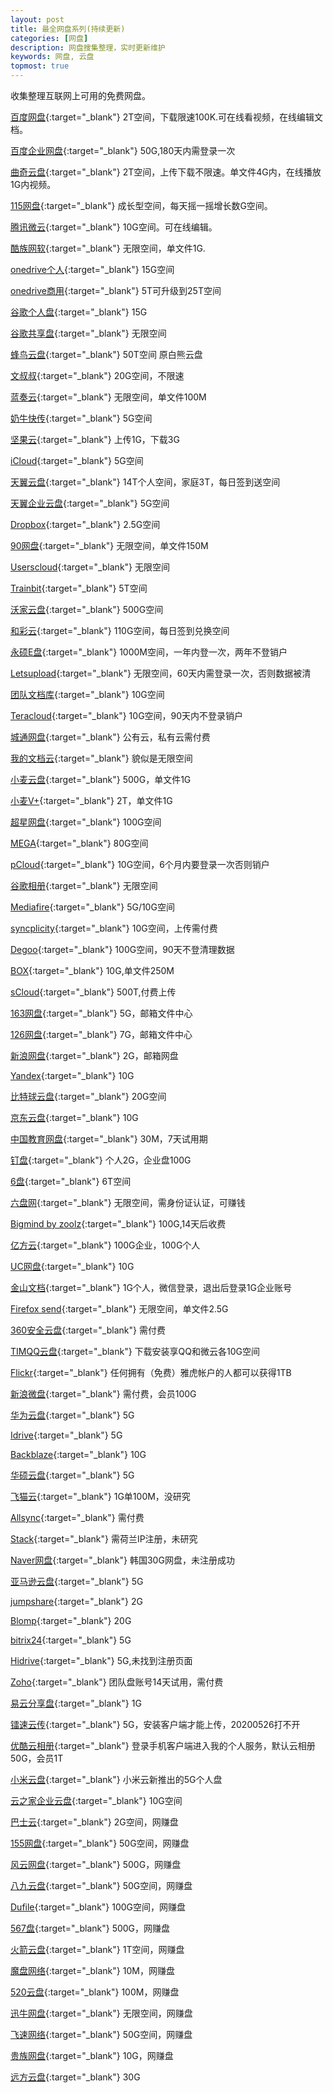 ```yaml
---
layout: post
title: 最全网盘系列(持续更新)
categories: [网盘]
description: 网盘搜集整理，实时更新维护
keywords: 网盘, 云盘
topmost: true
---
```


收集整理互联网上可用的免费网盘。   

[百度网盘](https://pan.baidu.com/){:target="_blank"} 2T空间，下载限速100K.可在线看视频，在线编辑文档。  

[百度企业网盘](https://eyun.baidu.com/enterprise/home#list/path=%2F&info=1){:target="_blank"} 50G,180天内需登录一次  

[曲奇云盘](https://quqi.com/){:target="_blank"} 2T空间，上传下载不限速。单文件4G内，在线播放1G内视频。  

[115网盘](https://115.com/){:target="_blank"} 成长型空间，每天摇一摇增长数G空间。  

[腾讯微云](https://www.weiyun.com/){:target="_blank"} 10G空间。可在线编辑。  

[酷族网软](https://www.kzwr.com/){:target="_blank"} 无限空间，单文件1G.   

[onedrive个人](https://onedrive.live.com/){:target="_blank"} 15G空间  

[onedrive商用](https://login.microsoftonline.com/){:target="_blank"} 5T可升级到25T空间  

[谷歌个人盘](https://drive.google.com/drive/my-drive){:target="_blank"} 15G  

[谷歌共享盘](https://drive.google.com/drive/shared-drives){:target="_blank"}  无限空间  

[蜂鸟云盘](https://www.fengniaopan.com/){:target="_blank"} 50T空间  原白熊云盘

[文叔叔](https://www.wenshushu.cn/drive/){:target="_blank"} 20G空间，不限速  

[蓝奏云](https://pc.woozooo.com/mydisk.php){:target="_blank"} 无限空间，单文件100M  

[奶牛快传](https://cowtransfer.com/i/storage){:target="_blank"} 5G空间  

[坚果云](https://www.jianguoyun.com/){:target="_blank"} 上传1G，下载3G  

[iCloud](https://www.icloud.com/iclouddrive/){:target="_blank"} 5G空间  

[天翼云盘](https://cloud.189.cn/main.action#home/folder){:target="_blank"} 14T个人空间，家庭3T，每日签到送空间  

[天翼企业云盘](https://b.cloud.189.cn/){:target="_blank"} 5G空间  

[Dropbox](https://www.dropbox.com/home){:target="_blank"} 2.5G空间  

[90网盘](https://www.90pan.com/mydisk.php){:target="_blank"}  无限空间，单文件150M    

[Userscloud](https://userscloud.com/?op=my_files){:target="_blank"} 无限空间  

[Trainbit](https://trainbit.com/files/){:target="_blank"} 5T空间  

[沃家云盘](http://www.wocloud.com.cn/){:target="_blank"} 500G空间  

[和彩云](https://caiyun.feixin.10086.cn/portal/index.jsp#myfile){:target="_blank"} 110G空间，每日签到兑换空间  

[永硕E盘](http://ys168.com/ht){:target="_blank"} 1000M空间，一年内登一次，两年不登销户  

[Letsupload](https://letsupload.co/account_home.html){:target="_blank"} 无限空间，60天内需登录一次，否则数据被清  

[团队文档库](http://ddl.escience.cn/){:target="_blank"} 10G空间  

[Teracloud](https://ise.teracloud.jp/browser/){:target="_blank"} 10G空间，90天内不登录销户  

[城通网盘](https://home.ctfile.com/#item-files){:target="_blank"} 公有云，私有云需付费  

[我的文档云](http://docq.cn/home){:target="_blank"} 貌似是无限空间  

[小麦云盘](http://own-cloud.cn/Login){:target="_blank"} 500G，单文件1G  

[小麦V+](http://v.own-cloud.cn/){:target="_blank"} 2T，单文件1G  

[超星网盘](http://i.mooc.chaoxing.com/){:target="_blank"} 100G空间  

[MEGA](https://mega.nz/fm/4uJQGaiA){:target="_blank"} 80G空间  

[pCloud](https://my.pcloud.com/){:target="_blank"} 10G空间，6个月内要登录一次否则销户  

[谷歌相册](https://photos.google.com/){:target="_blank"} 无限空间  

[Mediafire](https://www.mediafire.com/#myfiles){:target="_blank"} 5G/10G空间  

[syncplicity](https://my.syncplicity.com/Login.aspx?ReturnUrl=%2fFiles%2f){:target="_blank"} 10G空间，上传需付费    

[Degoo](https://app.degoo.com/files/11950832860){:target="_blank"} 100G空间，90天不登清理数据  

[BOX](https://app.box.com/folder/0){:target="_blank"} 10G,单文件250M  

[sCloud](https://my.scloud.live/Files){:target="_blank"} 500T,付费上传  

[163网盘](https://mail.163.com/){:target="_blank"} 5G，邮箱文件中心  

[126网盘](https://mail.126.com/){:target="_blank"} 7G，邮箱文件中心  

[新浪网盘](https://m0.mail.sina.com.cn){:target="_blank"} 2G，邮箱网盘  

[Yandex](https://disk.yandex.com/client/disk){:target="_blank"} 10G  

[比特球云盘](https://pan.bitqiu.com/){:target="_blank"} 20G空间  

[京东云盘](http://jbox.jcloud.com/home.html){:target="_blank"} 10G  

[中国教育网盘](http://pan.edudisk.cn/webfile.aspx){:target="_blank"} 30M，7天试用期  

[钉盘](https://im.dingtalk.com/){:target="_blank"} 个人2G，企业盘100G  

[6盘](https://6pan.cn/){:target="_blank"} 6T空间    

[六盘网](https://www.liupan.net){:target="_blank"} 无限空间，需身份证认证，可赚钱  

[Bigmind by zoolz](https://intelli1.zoolz.com/Discover#home){:target="_blank"} 100G,14天后收费  

[亿方云](https://v2.fangcloud.com/apps/files/desktop/files/dept/19175){:target="_blank"} 100G企业，100G个人  

[UC网盘](https://www.yun.cn/#/list/all){:target="_blank"} 10G  

[金山文档](https://www.kdocs.cn/?show=all){:target="_blank"} 1G个人，微信登录，退出后登录1G企业账号  

[Firefox send](https://send.firefox.com/){:target="_blank"} 无限空间，单文件2.5G    

[360安全云盘](https://yunpan.360.cn/){:target="_blank"} 需付费     

[TIMQQ云盘](https://tim.qq.com/download.html){:target="_blank"} 下载安装享QQ和微云各10G空间  

[Flickr](https://www.flickr.com/){:target="_blank"} 任何拥有（免费）雅虎帐户的人都可以获得1TB  

[新浪微盘](https://vdisk.weibo.com/){:target="_blank"} 需付费，会员100G   

[华为云盘](https://cloud.huawei.com/){:target="_blank"} 5G  

[Idrive](https://www.idrive.com/idrive/sync){:target="_blank"} 5G  

[Backblaze](https://www.backblaze.com/){:target="_blank"} 10G  

[华硕云盘](https://www.asuswebstorage.com/){:target="_blank"} 5G  

[飞猫云](https://www.feimaoyun.com/#/jingfile){:target="_blank"} 1G单100M，没研究  

[Allsync](https://allsync.com/pro){:target="_blank"} 需付费  

[Stack](https://www.transip.nl/stack/){:target="_blank"} 需荷兰IP注册，未研究  

[Naver网盘](https://cloud.naver.com/){:target="_blank"} 韩国30G网盘，未注册成功  

[亚马逊云盘](https://www.goodcloudstorage.net/go/amazoncloud){:target="_blank"} 5G  

[jumpshare](https://jumpshare.com/){:target="_blank"} 2G  

[Blomp](https://dashboard.blomp.com/dashboard/files){:target="_blank"} 20G  

[bitrix24](https://b24-bau7qy.bitrix24.com/company/personal/user/1/disk/path/){:target="_blank"} 5G  

[Hidrive](https://www.free-hidrive.com/){:target="_blank"} 5G,未找到注册页面  

[Zoho](https://workdrive.zoho.com/){:target="_blank"} 团队盘账号14天试用，需付费  

[易云分享盘](https://asytech.cn/cloud){:target="_blank"} 1G  

[镭速云传](https://client.raysync.cloud/filelist){:target="_blank"}   5G，安装客户端才能上传，20200526打不开  

[优酷云相册](https://www.zhihu.com/question/385969014){:target="_blank"} 登录手机客户端进入我的个人服务，默认云相册50G，会员1T    

[小米云盘](https://i.mi.com/drive#/all){:target="_blank"} 小米云新推出的5G个人盘  

[云之家企业云盘](https://pan.yunzhijia.com/index#/own/0){:target="_blank"} 10G空间

[巴士云](http://www.tadaigou.com/mydisk.php?item=profile&menu=file&action=files){:target="_blank"} 2G空间，网赚盘

[155网盘](http://www.155file.com/mydisk.php?item=profile&menu=file&action=files){:target="_blank"} 50G空间，网赚盘

[风云网盘](http://www.76fengyun.com/mydisk.php?item=profile&action=file){:target="_blank"} 500G，网赚盘

[八九云盘](http://89file.com/account.php?action=login){:target="_blank"} 50G空间，网赚盘

[Dufile](http://dufile.com/member/){:target="_blank"} 100G空间，网赚盘

[567盘](https://www.567pan.com/mydisk.php?item=profile&menu=file&action=files){:target="_blank"} 500G，网赚盘

[火箭云盘](http://www.qqupload.com/account_home.html){:target="_blank"} 1T空间，网赚盘

[魔盘网络](http://www.moopan.top/mydisk.php?item=profile&menu=file&action=files){:target="_blank"} 10M，网赚盘

[520云盘](https://www.eos-53.com/mydisk.php?item=profile&menu=file&action=files){:target="_blank"} 100M，网赚盘

[迅牛网盘](http://www.xun-niu.com/mydisk.php?item=profile&menu=file&action=files){:target="_blank"} 无限空间，网赚盘

[飞速网络](http://www.fswpan.com/mydisk.php?item=profile&menu=file&action=files){:target="_blank"} 50G空间，网赚盘

[贵族网盘](https://www.gueizu.com/mydisk.php?item=profile&menu=file&action=files){:target="_blank"} 10G，网赚盘

[远方云盘](http://pan.ltyuanfang.cn/){:target="_blank"} 30G

